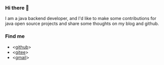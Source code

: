 ### Hi there 👋


I am a java backend developer, and I'd like to make some contributions for java open source projects and share some thoughts on my blog and github.


### Find me

- <[github](https://github.com/jadenchenjin)>
- <[gitee](https://gitee.com/chenjinjit)>
- <[gmail](chenjinjit@gmail.com)>

